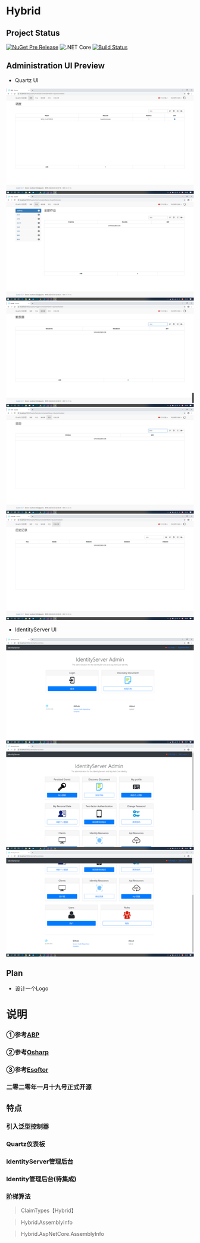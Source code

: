 # Hybrid

## Project Status

[![NuGet Pre Release](https://img.shields.io/nuget/vpre/Hybrid.svg)](https://www.nuget.org/packages/Hybrid/)
![.NET Core](https://github.com/ArcherTrister/Hybrid/workflows/.NET%20Core/badge.svg)
[![Build Status](https://dev.azure.com/ArcherTrister/Hybrid/_apis/build/status/ArcherTrister.Hybrid?branchName=master)](https://dev.azure.com/ArcherTrister/Hybrid/_build/latest?definitionId=3&branchName=master)

## Administration UI Preview

- Quartz UI

![Quartz-Admin-Preview](docs/Images/Quartz-Admin-Preview1.PNG)
![Quartz-Admin-Preview](docs/Images/Quartz-Admin-Preview2.PNG)
![Quartz-Admin-Preview](docs/Images/Quartz-Admin-Preview3.PNG)
![Quartz-Admin-Preview](docs/Images/Quartz-Admin-Preview4.PNG)
![Quartz-Admin-Preview](docs/Images/Quartz-Admin-Preview5.PNG)

- IdentityServer UI

![IdentityServer-Admin-Preview](docs/Images/IdentityServer-Admin-Preview1.PNG)
![IdentityServer-Admin-Preview](docs/Images/IdentityServer-Admin-Preview2.PNG)
![IdentityServer-Admin-Preview](docs/Images/IdentityServer-Admin-Preview3.PNG)

## Plan

- 设计一个Logo

# 说明
### ①参考<a href="https://github.com/aspnetboilerplate/aspnetboilerplate" target="_blank">ABP</a>
### ②参考<a href="https://github.com/i66soft/osharp" target="_blank">Osharp</a>
### ③参考<a href="https://github.com/tanmingchao/esoftor-master" target="_blank">Esoftor</a>
### 二零二零年一月十九号正式开源

## 特点
### 引入泛型控制器
### Quartz仪表板
### IdentityServer管理后台
### Identity管理后台(待集成)
### 阶梯算法

> ClaimTypes【Hybrid】

> Hybrid.AssemblyInfo

> Hybrid.AspNetCore.AssemblyInfo




